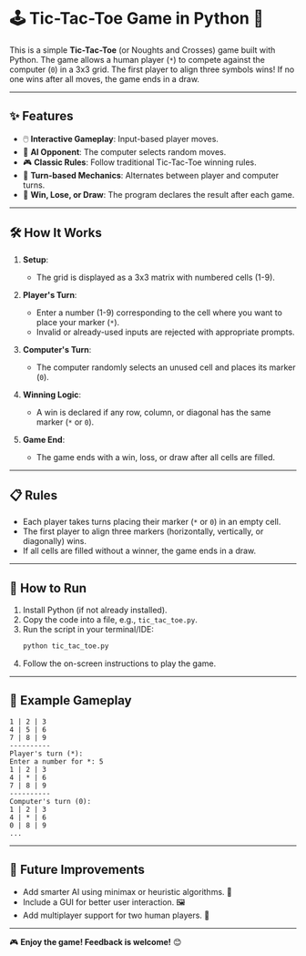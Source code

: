
# 🕹️ Tic-Tac-Toe Game in Python 🎲

This is a simple **Tic-Tac-Toe** (or Noughts and Crosses) game built with Python. The game allows a human player (`*`) to compete against the computer (`0`) in a 3x3 grid. The first player to align three symbols wins! If no one wins after all moves, the game ends in a draw.

---

## ✨ Features

- 🖱️ **Interactive Gameplay**: Input-based player moves.  
- 🤖 **AI Opponent**: The computer selects random moves.  
- 🎮 **Classic Rules**: Follow traditional Tic-Tac-Toe winning rules.  
- 🔁 **Turn-based Mechanics**: Alternates between player and computer turns.  
- 🎉 **Win, Lose, or Draw**: The program declares the result after each game.

---

## 🛠️ How It Works

1. **Setup**:  
   - The grid is displayed as a 3x3 matrix with numbered cells (1-9).  

2. **Player's Turn**:
   - Enter a number (1-9) corresponding to the cell where you want to place your marker (`*`).  
   - Invalid or already-used inputs are rejected with appropriate prompts.  

3. **Computer's Turn**:  
   - The computer randomly selects an unused cell and places its marker (`0`).  

4. **Winning Logic**:  
   - A win is declared if any row, column, or diagonal has the same marker (`*` or `0`).

5. **Game End**:  
   - The game ends with a win, loss, or draw after all cells are filled.  

---

## 📋 Rules

- Each player takes turns placing their marker (`*` or `0`) in an empty cell.  
- The first player to align three markers (horizontally, vertically, or diagonally) wins.  
- If all cells are filled without a winner, the game ends in a draw.  

---

## 🚀 How to Run

1. Install Python (if not already installed).  
2. Copy the code into a file, e.g., `tic_tac_toe.py`.  
3. Run the script in your terminal/IDE:  
   ```bash
   python tic_tac_toe.py
   ```
4. Follow the on-screen instructions to play the game.

---

## 🎨 Example Gameplay

```text
1 | 2 | 3
4 | 5 | 6
7 | 8 | 9
----------
Player's turn (*):
Enter a number for *: 5
1 | 2 | 3
4 | * | 6
7 | 8 | 9
----------
Computer's turn (0):
1 | 2 | 3
4 | * | 6
0 | 8 | 9
...
```

---

## 🌟 Future Improvements

- Add smarter AI using minimax or heuristic algorithms. 🤖  
- Include a GUI for better user interaction. 🖼️  
- Add multiplayer support for two human players. 👥  

---

🎮 **Enjoy the game! Feedback is welcome!** 😊
